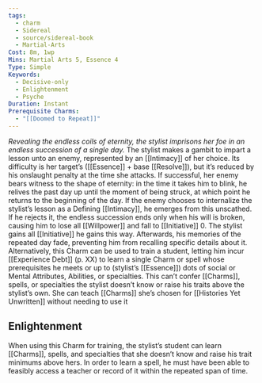 ```yaml
---
tags:
  - charm
  - Sidereal
  - source/sidereal-book
  - Martial-Arts
Cost: 8m, 1wp
Mins: Martial Arts 5, Essence 4
Type: Simple
Keywords:
  - Decisive-only
  - Enlightenment
  - Psyche
Duration: Instant
Prerequisite Charms:
  - "[[Doomed to Repeat]]"
---
```

*Revealing the endless coils of eternity, the stylist imprisons her foe in an endless succession of a single day.*
The stylist makes a gambit to impart a lesson unto an enemy, represented by an [[Intimacy]] of her choice. Its difficulty is her target’s ([[Essence]] + base [[Resolve]]), but it’s reduced by his onslaught penalty at the time she attacks. If successful, her enemy bears witness to the shape of eternity: in the time it takes him to blink, he relives the past day up until the moment of being struck, at which point he returns to the beginning of the day. If the enemy chooses to internalize the stylist’s lesson as a Defining [[Intimacy]], he emerges from this unscathed. If he rejects it, the endless succession ends only when his will is broken, causing him to lose all [[Willpower]] and fall to [[Initiative]] 0. The stylist gains all [[Initiative]] he gains this way. Afterwards, his memories of the repeated day fade, preventing him from recalling specific details about it. 
Alternatively, this Charm can be used to train a student, letting him incur [[Experience Debt]] (p. XX) to learn a single Charm or spell whose prerequisites he meets or up to (stylist’s [[Essence]]) dots of social or Mental Attributes, Abilities, or specialties. This can’t confer [[Charms]], spells, or specialties the stylist doesn’t know or raise his traits above the stylist’s own. She can teach [[Charms]] she’s chosen for [[Histories Yet Unwritten]] without needing to use it
## Enlightenment
When using this Charm for training, the stylist’s student can learn [[Charms]], spells, and specialties that she doesn’t know and raise his trait minimums above hers. In order to learn a spell, he must have been able to feasibly access a teacher or record of it within the repeated span of time.